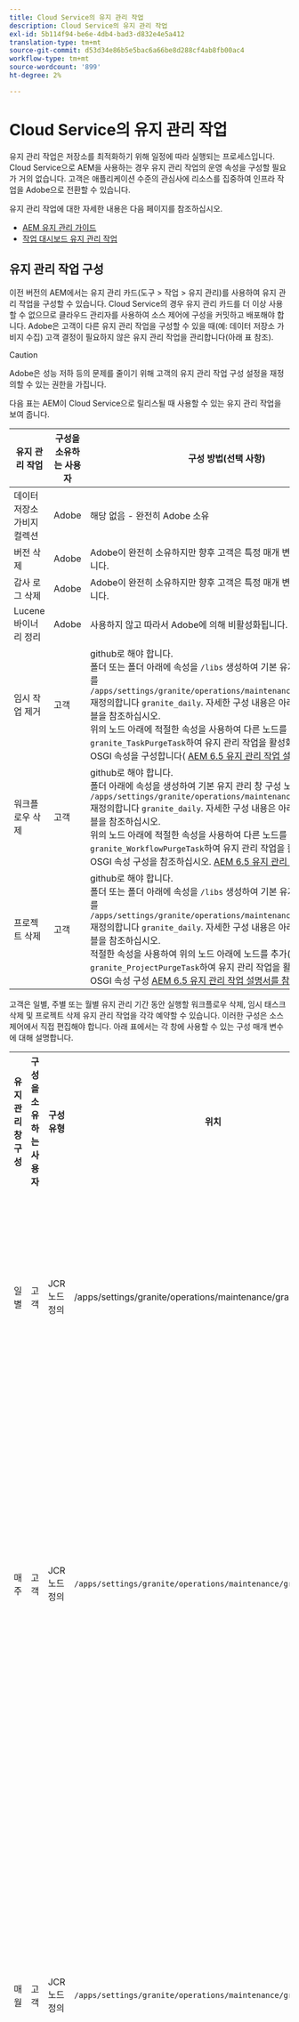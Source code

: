 ```yaml
---
title: Cloud Service의 유지 관리 작업
description: Cloud Service의 유지 관리 작업
exl-id: 5b114f94-be6e-4db4-bad3-d832e4e5a412
translation-type: tm+mt
source-git-commit: d53d34e86b5e5bac6a66be8d288cf4ab8fb00ac4
workflow-type: tm+mt
source-wordcount: '899'
ht-degree: 2%

---
```


# Cloud Service의 유지 관리 작업

유지 관리 작업은 저장소를 최적화하기 위해 일정에 따라 실행되는 프로세스입니다. Cloud Service으로 AEM을 사용하는 경우 유지 관리 작업의 운영 속성을 구성할 필요가 거의 없습니다. 고객은 애플리케이션 수준의 관심사에 리소스를 집중하여 인프라 작업을 Adobe으로 전환할 수 있습니다.

유지 관리 작업에 대한 자세한 내용은 다음 페이지를 참조하십시오.

* [AEM 유지 관리 가이드](https://helpx.adobe.com/experience-manager/kb/AEM6-Maintenance-Guide.html)
* [작업 대시보드 유지 관리 작업](https://helpx.adobe.com/experience-manager/6-5/sites/administering/using/operations-dashboard.html#AutomatedMaintenanceTasks)

## 유지 관리 작업 구성

이전 버전의 AEM에서는 유지 관리 카드(도구 > 작업 > 유지 관리)를 사용하여 유지 관리 작업을 구성할 수 있습니다. Cloud Service의 경우 유지 관리 카드를 더 이상 사용할 수 없으므로 클라우드 관리자를 사용하여 소스 제어에 구성을 커밋하고 배포해야 합니다. Adobe은 고객이 다른 유지 관리 작업을 구성할 수 있을 때(예: 데이터 저장소 가비지 수집) 고객 결정이 필요하지 않은 유지 관리 작업을 관리합니다(아래 표 참조).

>[!CAUTION]
>
>Adobe은 성능 저하 등의 문제를 줄이기 위해 고객의 유지 관리 작업 구성 설정을 재정의할 수 있는 권한을 가집니다.

다음 표는 AEM이 Cloud Service으로 릴리스될 때 사용할 수 있는 유지 관리 작업을 보여 줍니다.

| 유지 관리 작업 | 구성을 소유하는 사용자 | 구성 방법(선택 사항) |
|---|---|---|
| 데이터 저장소 가비지 컬렉션 | Adobe | 해당 없음 - 완전히 Adobe 소유 |
| 버전 삭제 | Adobe | Adobe이 완전히 소유하지만 향후 고객은 특정 매개 변수를 구성할 수 있습니다. |
| 감사 로그 삭제 | Adobe | Adobe이 완전히 소유하지만 향후 고객은 특정 매개 변수를 구성할 수 있습니다. |
| Lucene 바이너리 정리 | Adobe | 사용하지 않고 따라서 Adobe에 의해 비활성화됩니다. |
| 임시 작업 제거 | 고객 | github로 해야 합니다. <br> 폴더 또는 폴더 아래에 속성을  `/libs` 생성하여 기본 유지 관리 창 구성 노드를  `/apps/settings/granite/operations/maintenance/granite_weekly` 재정의합니다 `granite_daily`. 자세한 구성 내용은 아래 유지 관리 창 테이블을 참조하십시오. <br> 위의 노드 아래에 적절한 속성을 사용하여 다른 노드를 추가(이름을 지정) `granite_TaskPurgeTask`하여 유지 관리 작업을 활성화합니다. <br> OSGI 속성을 구성합니다( [AEM 6.5 유지 관리 작업 설명서 참조)](https://helpx.adobe.com/experience-manager/kb/AEM6-Maintenance-Guide.html) |
| 워크플로우 삭제 | 고객 | github로 해야 합니다. <br> 폴더 아래에 속성을 생성하여 기본 유지 관리 창 구성 노드 `/libs` 를 `/apps/settings/granite/operations/maintenance/granite_weekly` 재정의합니다 `granite_daily`. 자세한 구성 내용은 아래 유지 관리 창 테이블을 참조하십시오. <br> 위의 노드 아래에 적절한 속성을 사용하여 다른 노드를 추가(이름을 지정) `granite_WorkflowPurgeTask`하여 유지 관리 작업을 활성화합니다. <br> OSGI 속성 구성을 참조하십시오.  [AEM 6.5 유지 관리 작업 설명서](https://helpx.adobe.com/experience-manager/kb/AEM6-Maintenance-Guide.html) |
| 프로젝트 삭제 | 고객 | github로 해야 합니다. <br> 폴더 또는 폴더 아래에 속성을  `/libs` 생성하여 기본 유지 관리 창 구성 노드를  `/apps/settings/granite/operations/maintenance/granite_weekly` 재정의합니다 `granite_daily`. 자세한 구성 내용은 아래 유지 관리 창 테이블을 참조하십시오. <br> 적절한 속성을 사용하여 위의 노드 아래에 노드를 추가(이름을 지정) `granite_ProjectPurgeTask`하여 유지 관리 작업을 활성화합니다. <br> OSGI 속성 구성  [AEM 6.5 유지 관리 작업 설명서를 참조하십시오.](https://helpx.adobe.com/experience-manager/kb/AEM6-Maintenance-Guide.html) |

고객은 일별, 주별 또는 월별 유지 관리 기간 동안 실행할 워크플로우 삭제, 임시 태스크 삭제 및 프로젝트 삭제 유지 관리 작업을 각각 예약할 수 있습니다. 이러한 구성은 소스 제어에서 직접 편집해야 합니다. 아래 표에서는 각 창에 사용할 수 있는 구성 매개 변수에 대해 설명합니다.

<table>
  <tr>
    <th>유지 관리 창 구성</th>
    <th>구성을 소유하는 사용자</th>
    <th>구성 유형</th>
    <th>위치</th>
    <th>예</th>
    <th>매개 변수</th>
  </tr>
  <tr>
    <td>일별</td>
    <td>고객</td>
    <td>JCR 노드 정의</td>
    <td>/apps/settings/granite/operations/maintenance/granite_daily</td>
    <td>코드 샘플 1 벨 참조</td>
   <td>
    <ul>
    <li><strong>windowSchedule</strong> = daily(이 값은 변경할 수 없음)</li>
    <li><strong>windowStartTime</strong> = HH:MM을 24시간 시간으로 사용합니다. 일별 유지 관리 창과 연관된 유지 관리 작업의 실행을 시작하는 시기를 정의합니다.</li>
    <li><strong>windowEndTime</strong> = HH:MM을 24시간 시간으로 사용합니다. 일별 유지 관리 창과 연관된 유지 관리 작업이 아직 완료되지 않은 경우 실행이 중지되는 시기를 정의합니다.</li>
    </ul> </td> 
  </tr>
  <tr>
    <td>매주</td>
    <td>고객</td>
    <td>JCR 노드 정의</td>
    <td><code>/apps/settings/granite/operations/maintenance/granite_weekly</code></td>
    <td>아래의 코드 샘플 2를 참조하십시오.</td>
     <td>
    <ul>
    <li><strong>windowSchedule</strong> = weekly(이 값은 변경할 수 없음)</li>
    <li><strong>windowStartTime</strong> = HH:MM을 24시간 시간으로 사용합니다. 주별 유지 관리 창과 연관된 유지 관리 작업의 실행을 시작하는 시기를 정의합니다.</li>
    <li><strong>windowEndTime</strong> = HH:MM을 24시간 시간으로 사용합니다. 아직 완료되지 않은 경우 주별 유지 관리 창과 연관된 유지 관리 작업의 실행을 중지해야 하는 시기를 정의합니다.</li>
    <li><strong>windowScheduleWeeks = 1-7에서 2개 값의 배열입니다. 예:[5,5].</strong> 배열의 첫 번째 값은 작업이 예약되는 시작일이며 두 번째 값은 작업이 중지되는 종료일입니다. 시작 및 종료의 정확한 시간은 각각 windowStartTime 및 windowEndTime의 영향을 받습니다.</li>
    </ul> </td> 
  </tr>
  <tr>
    <td>매월</td>
    <td>고객</td>
    <td>JCR 노드 정의</td>
    <td><code>/apps/settings/granite/operations/maintenance/granite_monthly</code></td>
    <td>아래의 코드 샘플 3 참조</td>
     <td>
    <ul>
    <li><strong>windowSchedule</strong> = daily(이 값은 변경할 수 없음)</li>
    <li><strong>windowStartTime</strong> = HH:MM을 24시간 시간으로 사용합니다. 월별 유지 관리 창과 연관된 유지 관리 작업의 실행을 시작하는 시기를 정의합니다.</li>
    <li><strong>windowEndTime</strong> = HH:MM을 24시간 시간으로 사용합니다. 아직 완료되지 않은 경우 월별 유지 관리 창과 연관된 유지 관리 작업의 실행을 중지해야 하는 시기를 정의합니다.</li>
    <li><strong>windowScheduleWeeks = 1-7에서 2개 값의 배열입니다. 예:[5,5].</strong> 배열의 첫 번째 값은 작업이 예약되는 시작일이며 두 번째 값은 작업이 중지되는 종료일입니다. 시작 및 종료의 정확한 시간은 각각 windowStartTime 및 windowEndTime의 영향을 받습니다.</li>
    <li><strong>windowFirstLastStartDay - 0/10</strong> 을 사용하여 월의 첫 번째 주에 예약하거나 월의 마지막 주에 예약합니다. 값이 없으면 windowScheduleWeeks가 매월 관리하는 것처럼 매일 작업을 효과적으로 예약할 수 있습니다.</li>
    </ul> </td> 
  </tr>
</table>

코드 샘플 1

```xml
<?xml version="1.0" encoding="UTF-8"?>
<jcr:root xmlns:sling="http://sling.apache.org/jcr/sling/1.0" 
  xmlns:jcr="http://www.jcp.org/jcr/1.0" 
  jcr:primaryType="sling:Folder"
  sling:configCollectionInherit="true"
  sling:configPropertyInherit="true"
  windowSchedule="daily"
  windowStartTime="03:00"
  windowEndTime="05:00"
 />
```

코드 샘플 2

```xml
<?xml version="1.0" encoding="UTF-8"?>
<jcr:root xmlns:sling="http://sling.apache.org/jcr/sling/1.0" 
   xmlns:jcr="http://www.jcp.org/jcr/1.0"
   jcr:primaryType="sling:Folder"
   sling:configCollectionInherit="true"
   sling:configPropertyInherit="true"
   windowEndTime="15:30"
   windowSchedule="weekly"
   windowScheduleWeekdays="[5,5]"
   windowStartTime="14:30"/>
```

코드 샘플 3

```xml
<?xml version="1.0" encoding="UTF-8"?>
<jcr:root xmlns:sling="http://sling.apache.org/jcr/sling/1.0" 
   xmlns:jcr="http://www.jcp.org/jcr/1.0"
   jcr:primaryType="sling:Folder"
   sling:configCollectionInherit="true"
   sling:configPropertyInherit="true"
   windowEndTime="15:30"
   windowSchedule="monthly"
   windowFirstLastStartDay=0
   windowScheduleWeekdays="[5,5]"
   windowStartTime="14:30"/>
```
